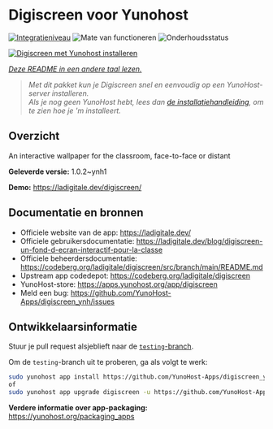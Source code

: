 <!--
NB: Deze README is automatisch gegenereerd door <https://github.com/YunoHost/apps/tree/master/tools/readme_generator>
Hij mag NIET handmatig aangepast worden.
-->

# Digiscreen voor Yunohost

[![Integratieniveau](https://apps.yunohost.org/badge/integration/digiscreen)](https://ci-apps.yunohost.org/ci/apps/digiscreen/)
![Mate van functioneren](https://apps.yunohost.org/badge/state/digiscreen)
![Onderhoudsstatus](https://apps.yunohost.org/badge/maintained/digiscreen)

[![Digiscreen met Yunohost installeren](https://install-app.yunohost.org/install-with-yunohost.svg)](https://install-app.yunohost.org/?app=digiscreen)

*[Deze README in een andere taal lezen.](./ALL_README.md)*

> *Met dit pakket kun je Digiscreen snel en eenvoudig op een YunoHost-server installeren.*  
> *Als je nog geen YunoHost hebt, lees dan [de installatiehandleiding](https://yunohost.org/install), om te zien hoe je 'm installeert.*

## Overzicht

An interactive wallpaper for the classroom, face-to-face or distant


**Geleverde versie:** 1.0.2~ynh1

**Demo:** <https://ladigitale.dev/digiscreen/>
## Documentatie en bronnen

- Officiele website van de app: <https://ladigitale.dev/>
- Officiele gebruikersdocumentatie: <https://ladigitale.dev/blog/digiscreen-un-fond-d-ecran-interactif-pour-la-classe>
- Officiele beheerdersdocumentatie: <https://codeberg.org/ladigitale/digiscreen/src/branch/main/README.md>
- Upstream app codedepot: <https://codeberg.org/ladigitale/digiscreen>
- YunoHost-store: <https://apps.yunohost.org/app/digiscreen>
- Meld een bug: <https://github.com/YunoHost-Apps/digiscreen_ynh/issues>

## Ontwikkelaarsinformatie

Stuur je pull request alsjeblieft naar de [`testing`-branch](https://github.com/YunoHost-Apps/digiscreen_ynh/tree/testing).

Om de `testing`-branch uit te proberen, ga als volgt te werk:

```bash
sudo yunohost app install https://github.com/YunoHost-Apps/digiscreen_ynh/tree/testing --debug
of
sudo yunohost app upgrade digiscreen -u https://github.com/YunoHost-Apps/digiscreen_ynh/tree/testing --debug
```

**Verdere informatie over app-packaging:** <https://yunohost.org/packaging_apps>
